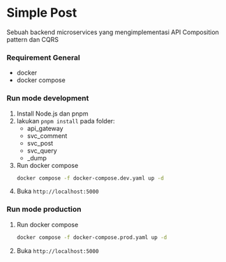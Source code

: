 # Simple Post
Sebuah backend microservices yang mengimplementasi API Composition pattern dan CQRS

### Requirement General
- docker
- docker compose

### Run mode development
1. Install Node.js dan pnpm
2. lakukan `pnpm install` pada folder: 
    - api_gateway
    - svc_comment
    - svc_post
    - svc_query
    - _dump
3. Run docker compose
    ```sh
    docker compose -f docker-compose.dev.yaml up -d
    ```
4. Buka `http://localhost:5000`

### Run mode production
1. Run docker compose
    ```sh
    docker compose -f docker-compose.prod.yaml up -d
    ```
2. Buka `http://localhost:5000`